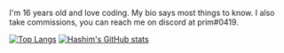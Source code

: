 I'm 16 years old and love coding. My bio says most things to know. I also take commissions, you can reach me on discord at prim#0419.

[![Top Langs](https://github-readme-stats.vercel.app/api/top-langs/?username=prim69&langs_count=10&theme=midnight-purple)](https://github.com/anuraghazra/github-readme-stats)
[![Hashim's GitHub stats](https://github-readme-stats.vercel.app/api?username=prim69&count_private=true&show_icons=true&theme=radical)](https://github.com/anuraghazra/github-readme-stats)

<!-- <p align="left"> <img src="https://github-readme-stats.vercel.app/api/top-langs/?username=prim69&langs_count=10&theme=midnight-purple"> 
<p align="right"> <img src="https://github-readme-stats.vercel.app/api?username=prim69&count_private=true&show_icons=true&theme=radical"> -->
